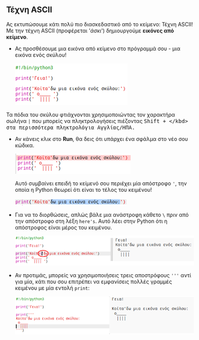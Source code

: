 ## Τέχνη ASCII

Ας εκτυπώσουμε κάτι πολύ πιο διασκεδαστικό από το κείμενο: Τέχνη ASCII! Με την τέχνη ASCII (προφέρεται '*άσκι*') δημιουργούμε **εικόνες από κείμενο**.

+ Ας προσθέσουμε μια εικόνα από κείμενο στο πρόγραμμά σου - μια εικόνα ενός σκύλου!
    
    ![screenshot](images/me-dog.png)

Τα πόδια του σκύλου φτιάχνονται χρησιμοποιώντας τον χαρακτήρα σωλήνα `|` που μπορείς να πληκτρολογήσεις πιέζοντας <kbd>Shift + \</kbd> στα περισσότερα πληκτρολόγια Αγγλίας/ΗΠΑ.

+ Αν κάνεις κλικ στο **Run**, θα δεις ότι υπάρχει ένα σφάλμα στο νέο σου κώδικα.
    
    ![screenshot](images/me-dog-bug.png)
    
    Αυτό συμβαίνει επειδή το κείμενό σου περιέχει μία απόστροφο `'`, την οποία η Python θεωρεί ότι είναι το τέλος του κειμένου!
    
    ![screenshot](images/me-dog-quote.png)

+ Για να το διορθώσεις, απλώς βάλε μια ανάστροφη κάθετο `\` πριν από την απόστροφο στη λέξη `here's`. Αυτό λέει στην Python ότι η απόστροφος είναι μέρος του κειμένου.
    
    ![screenshot](images/me-dog-bug-fix.png)

+ Αν προτιμάς, μπορείς να χρησιμοποιήσεις τρεις αποστρόφους `'''` αντί για μία, κάτι που σου επιτρέπει να εμφανίσεις πολλές γραμμές κειμένου με μία εντολή `print`:
    
    ![screenshot](images/me-dog-triple-quote.png)